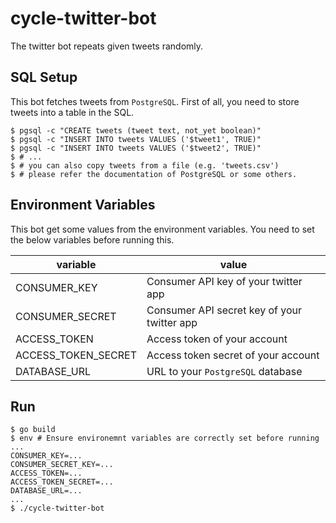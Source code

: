 # cycle-twitter-bot

The twitter bot repeats given tweets randomly.

## SQL Setup

This bot fetches tweets from `PostgreSQL`.
First of all, you need to store tweets into a table in the SQL.

```console
$ pgsql -c "CREATE tweets (tweet text, not_yet boolean)"
$ pgsql -c "INSERT INTO tweets VALUES ('$tweet1', TRUE)"
$ pgsql -c "INSERT INTO tweets VALUES ('$tweet2', TRUE)"
$ # ...
$ # you can also copy tweets from a file (e.g. 'tweets.csv')
$ # please refer the documentation of PostgreSQL or some others.
```

## Environment Variables

This bot get some values from the environment variables.
You need to set the below variables before running this.

| variable            | value                                       |
|---------------------|---------------------------------------------|
| CONSUMER_KEY        | Consumer API key of your twitter app        |
| CONSUMER_SECRET     | Consumer API secret key of your twitter app |
| ACCESS_TOKEN        | Access token of your account                |
| ACCESS_TOKEN_SECRET | Access token secret of your account         |
| DATABASE_URL        | URL to your `PostgreSQL` database           |

## Run

```console
$ go build
$ env # Ensure environemnt variables are correctly set before running
...
CONSUMER_KEY=...
CONSUMER_SECRET_KEY=...
ACCESS_TOKEN=...
ACCESS_TOKEN_SECRET=...
DATABASE_URL=...
...
$ ./cycle-twitter-bot
```

